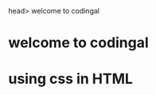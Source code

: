 <!DOCTYPE>
<html>
  <title>cascading style sheet/ css</title>
</html>head>
<body>
  <h1style="colour:red">welcome to codingal</h1>
</body>
</html>

<!DOCTYPE>
<html>
<head>
  <title>cascading style sheet/css</title>
  <style>
    h1
    {
      colour:red
        }
    </style
</head>
<h1>welcome to codingal</h1>
<h1>using css in HTML</h1>
</body>
</html>

<!DOCTYPE>
<html>
<head>
  <title>cascading style sheet/css</title>
  <link href="style.css" rel="stylesheet">
</head>
</html>
